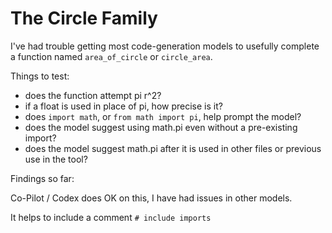 # The Circle Family

I've had trouble getting most code-generation models to usefully complete a function named `area_of_circle` or `circle_area`.

Things to test:
- does the function attempt pi r^2?
- if a float is used in place of pi, how precise is it?
- does `import math`, or `from math import pi`, help prompt the model?
- does the model suggest using math.pi even without a pre-existing import?
- does the model suggest math.pi after it is used in other files or previous use in the tool?

Findings so far:

Co-Pilot / Codex does OK on this, I have had issues in other models.

It helps to include a comment `# include imports`
